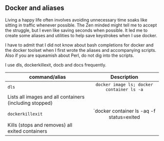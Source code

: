 Docker and aliases
------------------

Living a happy life often involves avoiding unnecessary time soaks like sitting in traffic whenever possible. The Zen minded might tell me to accept the struggle, but I even like saving seconds when possible. It led me to create some aliases and utilities to help save keystrokes when I use docker.

I have to admit that I did not know about bash completions for docker and the docker toolset when I first wrote the aliases and accompanying scripts. Also if you are squeamish about Perl, do not dig into the scripts.

I use dls, dockerkillexit, docb and docs frequently.

| command/alias   | Description           |
|-----------------|:---------------------:|
| `dls` |  `docker image ls; docker container ls -a` 
Lists all images and all containers (including stopped)|
| `dockerkillexit` |  `docker container ls -aq -f status=exited | xargs docker rm` 
Kills (stops and removes) all exited containers|



